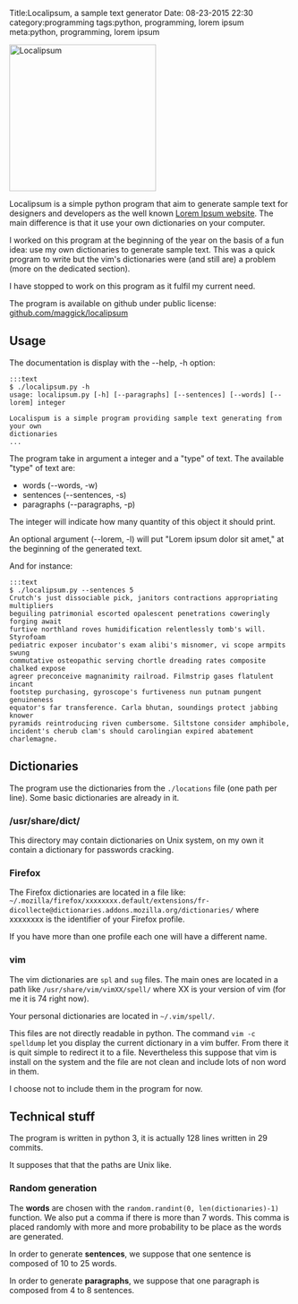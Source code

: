 Title:Localipsum, a sample text generator
Date: 08-23-2015 22:30
category:programming
tags:python, programming, lorem ipsum
meta:python, programming, lorem ipsum

<img class="align-left"
src="/media/2015.08/localipsum.png" alt="Localipsum" width="262">

Localipsum is a simple python program that aim to generate sample text for
designers and developers as the well known
[Lorem Ipsum website](http://lipsum.co.uk/). The main difference is that it use
your own dictionaries on your computer.
<!-- PELICAN_END_SUMMARY -->

I worked on this program at the beginning of the year on the basis of a fun idea:
use my own dictionaries to generate sample text.
This was a quick program to write but the vim's dictionaries were (and still
are) a problem (more on the dedicated section).

I have stopped to work on this program as it fulfil my current need.

The program is available on github under public license:
[github.com/maggick/localipsum](http://github.com/maggick/localipsum)

## Usage

The documentation is display with the --help, -h option:

    :::text
    $ ./localipsum.py -h
    usage: localipsum.py [-h] [--paragraphs] [--sentences] [--words] [--lorem] integer

    Localispum is a simple program providing sample text generating from your own
    dictionaries
    ...

The program take in argument a integer and a "type" of text. The available
"type" of text are:

  * words (--words, -w)
  * sentences (--sentences, -s)
  * paragraphs (--paragraphs, -p)

The integer will indicate how many quantity of this object it should print.

An optional argument (--lorem, -l) will put "Lorem ipsum dolor sit amet," at the
beginning of the generated text.

And for instance:

    :::text
    $ ./localipsum.py --sentences 5
    Crutch's just dissociable pick, janitors contractions appropriating multipliers
    beguiling patrimonial escorted opalescent penetrations coweringly forging await
    furtive northland roves humidification relentlessly tomb's will. Styrofoam
    pediatric exposer incubator's exam alibi's misnomer, vi scope armpits swung
    commutative osteopathic serving chortle dreading rates composite chalked expose
    agreer preconceive magnanimity railroad. Filmstrip gases flatulent incant
    footstep purchasing, gyroscope's furtiveness nun putnam pungent genuineness
    equator's far transference. Carla bhutan, soundings protect jabbing knower
    pyramids reintroducing riven cumbersome. Siltstone consider amphibole,
    incident's cherub clam's should carolingian expired abatement charlemagne.

## Dictionaries

The program use the dictionaries from the `./locations` file (one path per
line). Some basic dictionaries are already in it.

### /usr/share/dict/

This directory may contain dictionaries on Unix system, on my own it contain a
dictionary for passwords cracking.

### Firefox

The Firefox dictionaries are located in a file like:
`~/.mozilla/firefox/xxxxxxxx.default/extensions/fr-dicollecte@dictionaries.addons.mozilla.org/dictionaries/`
where xxxxxxxx is the identifier of your Firefox profile.

If you have more than one profile each one will have a different name.

### vim

The vim dictionaries are `spl` and `sug` files. The main ones are located in a
path like `/usr/share/vim/vimXX/spell/` where XX is your version of vim (for me
it is 74 right now).

Your personal dictionaries are located in `~/.vim/spell/`.

This files are not directly readable in python. The command `vim -c spelldump`
let you display the current dictionary in a vim buffer. From there it is quit
simple to redirect it to a file. Nevertheless this suppose that vim is install
on the system and the file are not clean and include lots of non word in them.

I choose not to include them in the program for now.

## Technical stuff

The program is written in python 3, it is actually 128 lines written in 29
commits.

It supposes that that the paths are Unix like.

### Random generation

The **words** are chosen with the `random.randint(0, len(dictionaries)-1)` function.
We also put a comma if there is more than 7 words. This comma is placed randomly
with more and more probability to be place as the words are generated.

In order to generate **sentences**, we suppose that one sentence is composed of 10
to 25 words.

In order to generate **paragraphs**, we suppose that one paragraph is composed from
4 to 8 sentences.
